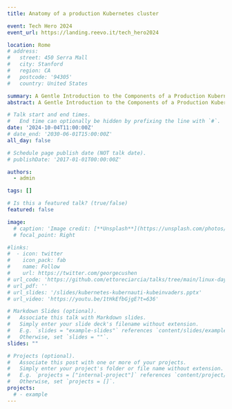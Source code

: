 ```yaml
---
title: Anatomy of a production Kubernetes cluster

event: Tech Hero 2024
event_url: https://landing.reevo.it/tech_hero2024

location: Rome
# address:
#   street: 450 Serra Mall
#   city: Stanford
#   region: CA
#   postcode: '94305'
#   country: United States

summary: A Gentle Introduction to the Components of a Production Kubernetes Cluster and its Core Resources
abstract: A Gentle Introduction to the Components of a Production Kubernetes Cluster and its Core Resources

# Talk start and end times.
#   End time can optionally be hidden by prefixing the line with `#`.
date: '2024-10-04T11:00:00Z'
# date_end: '2030-06-01T15:00:00Z'
all_day: false

# Schedule page publish date (NOT talk date).
# publishDate: '2017-01-01T00:00:00Z'

authors:
  - admin

tags: []

# Is this a featured talk? (true/false)
featured: false

image:
  # caption: 'Image credit: [**Unsplash**](https://unsplash.com/photos/bzdhc5b3Bxs)'
  # focal_point: Right

#links:
#  - icon: twitter
#    icon_pack: fab
#    name: Follow
#    url: https://twitter.com/georgecushen
# url_code: 'https://github.com/ettoreciarcia/talks/tree/main/linux-day-28-10-2023/demo'
# url_pdf: ''
# url_slides: '/slides/kubernetes-kubernauti-kubeinvaders.pptx'
# url_video: 'https://youtu.be/1tHkEfbGjgE?t=636'

# Markdown Slides (optional).
#   Associate this talk with Markdown slides.
#   Simply enter your slide deck's filename without extension.
#   E.g. `slides = "example-slides"` references `content/slides/example-slides.md`.
#   Otherwise, set `slides = ""`.
slides: ""

# Projects (optional).
#   Associate this post with one or more of your projects.
#   Simply enter your project's folder or file name without extension.
#   E.g. `projects = ["internal-project"]` references `content/project/deep-learning/index.md`.
#   Otherwise, set `projects = []`.
projects:
  # - example
---
```


<!-- {{% callout note %}}
Click on the **Slides** button above to view the built-in slides feature.
{{% /callout %}} -->

<!-- Slides can be added in a few ways:

- **Create** slides using Hugo Blox Builder's [_Slides_](https://docs.hugoblox.com/reference/content-types/) feature and link using `slides` parameter in the front matter of the talk file
- **Upload** an existing slide deck to `static/` and link using `url_slides` parameter in the front matter of the talk file
- **Embed** your slides (e.g. Google Slides) or presentation video on this page using [shortcodes](https://docs.hugoblox.com/reference/markdown/).

Further event details, including [page elements](https://docs.hugoblox.com/reference/markdown/) such as image galleries, can be added to the body of this page. -->
